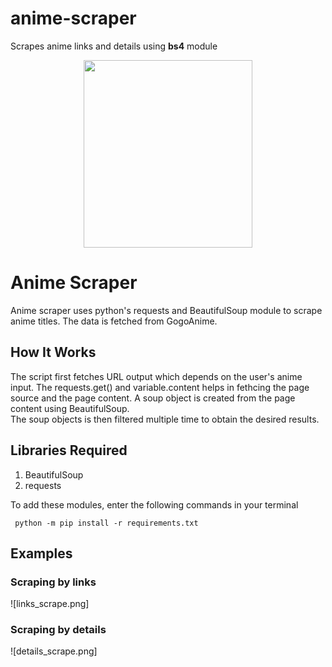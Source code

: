 # anime-scraper
Scrapes anime links and details using **bs4** module

<p align="center"><img src="https://image.freepik.com/free-vector/young-woman-anime-style-character-vector-illustration-design_18591-62213.jpg" width="270px" height="300px"></p>

<h1> Anime Scraper </h1>
Anime scraper uses python's requests and BeautifulSoup module to scrape anime titles. The data is fetched from GogoAnime. 

<h2> How It Works </h2>
The script first fetches URL output which depends on the user's anime input. The requests.get() and variable.content helps in fethcing the page source and the page content. A soup object is created from the page content using BeautifulSoup.<br/>The soup objects is then filtered multiple time to obtain the desired results.

<h2> Libraries Required </h2>
<ol>
  <li> BeautifulSoup </li>
  <li> requests </li>
</ol>
<p> To add these modules, enter the following commands in your terminal </p>
<code> python -m pip install -r requirements.txt</code><br/>

## Examples

### Scraping by links

![links_scrape.png]

### Scraping by details

![details_scrape.png]
